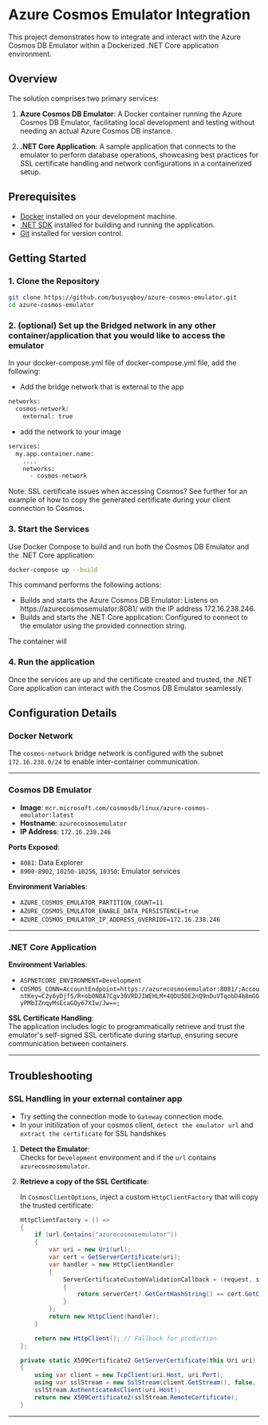 # Azure Cosmos Emulator Integration

This project demonstrates how to integrate and interact with the Azure Cosmos DB Emulator within a Dockerized .NET Core application environment.

## Overview

The solution comprises two primary services:

1. **Azure Cosmos DB Emulator**: A Docker container running the Azure Cosmos DB Emulator, facilitating local development and testing without needing an actual Azure Cosmos DB instance.

2. **.NET Core Application**: A sample application that connects to the emulator to perform database operations, showcasing best practices for SSL certificate handling and network configurations in a containerized setup.

## Prerequisites

- [Docker](https://www.docker.com/get-started) installed on your development machine.
- [.NET SDK](https://dotnet.microsoft.com/download) installed for building and running the application.
- [Git](https://git-scm.com/downloads) installed for version control.

## Getting Started

### 1. Clone the Repository

```bash
git clone https://github.com/busyuqboy/azure-cosmos-emulator.git
cd azure-cosmos-emulator
```

### 2. (optional) Set up the Bridged network in any other container/application that you would like to access the emulator
In your docker-compose.yml file of docker-compose.yml file, add the following:

- Add the bridge network that is external to the app
```bash
networks:
  cosmos-network:
    external: true
```

- add the network to your image
```bash
services:
  my.app.container.name:
    ....
    networks:
      - cosmos-network
```

Note: SSL certificate issues when accessing Cosmos? See further for an example of how to copy the generated certificate during your client connection to Cosmos.

### 3. Start the Services
Use Docker Compose to build and run both the Cosmos DB Emulator and the .NET Core application:

```bash
docker-compose up --build
```
This command performs the following actions:
- Builds and starts the Azure Cosmos DB Emulator: Listens on https://azurecosmosemulator:8081/ with the IP address 172.16.238.246.
- Builds and starts the .NET Core application: Configured to connect to the emulator using the provided connection string.

The container will 

### 4. Run the application
Once the services are up and the certificate created and trusted, the .NET Core application can interact with the Cosmos DB Emulator seamlessly.


## Configuration Details

### Docker Network

The `cosmos-network` bridge network is configured with the subnet `172.16.238.0/24` to enable inter-container communication.

---

### Cosmos DB Emulator

- **Image**: `mcr.microsoft.com/cosmosdb/linux/azure-cosmos-emulator:latest`  
- **Hostname**: `azurecosmosemulator`  
- **IP Address**: `172.16.238.246`  

**Ports Exposed**:
- `8081`: Data Explorer
- `8900-8902`, `10250-10256`, `10350`: Emulator services

**Environment Variables**:
- `AZURE_COSMOS_EMULATOR_PARTITION_COUNT=11`
- `AZURE_COSMOS_EMULATOR_ENABLE_DATA_PERSISTENCE=true`
- `AZURE_COSMOS_EMULATOR_IP_ADDRESS_OVERRIDE=172.16.238.246`

---

### .NET Core Application

**Environment Variables**:
- `ASPNETCORE_ENVIRONMENT=Development`
- `COSMOS_CONN=AccountEndpoint=https://azurecosmosemulator:8081/;AccountKey=C2y6yDjf5/R+ob0N8A7Cgv30VRDJIWEHLM+4QDU5DE2nQ9nDuVTqobD4b8mGGyPMbIZnqyMsEcaGQy67XIw/Jw==;`

**SSL Certificate Handling**:  
The application includes logic to programmatically retrieve and trust the emulator's self-signed SSL certificate during startup, ensuring secure communication between containers.

---

## Troubleshooting

### SSL Handling in your external container app
- Try setting the connection mode to `Gateway` connection mode.  
- In your initilization of your cosmos client, `detect the emulator url` and `extract the certificate` for SSL handshkes

1. **Detect the Emulator**:  
   Checks for `Development` environment and if the `url` contains `azurecosmosemulator`.

2. **Retrieve a copy of the SSL Certificate**:  
   
   In `CosmosClientOptions`, inject a custom `HttpClientFactory` that will copy the trusted certificate:

   ```csharp
   HttpClientFactory = () =>
   {
       if (url.Contains("azurecosmosemulator"))
       {
           var uri = new Uri(url);
           var cert = GetServerCertificate(uri);
           var handler = new HttpClientHandler
           {
               ServerCertificateCustomValidationCallback = (request, serverCert, chain, errors) =>
               {
                   return serverCert?.GetCertHashString() == cert.GetCertHashString();
               }
           };
           return new HttpClient(handler);
       }

       return new HttpClient(); // Fallback for production
   };
   ```

   ```csharp
   private static X509Certificate2 GetServerCertificate(this Uri uri)
   {
       using var client = new TcpClient(uri.Host, uri.Port);
       using var sslStream = new SslStream(client.GetStream(), false, (sender, cert, chain, errors) => true);
       sslStream.AuthenticateAsClient(uri.Host);
       return new X509Certificate2(sslStream.RemoteCertificate);
   }
   ```

---
